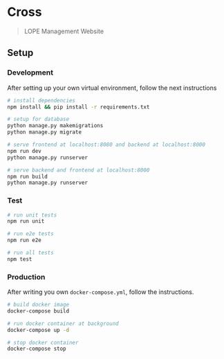 # Cross

> LOPE Management Website

## Setup
### Development
After setting up your own virtual environment, follow the next instructions
``` bash
# install dependencies
npm install && pip install -r requirements.txt

# setup for database
python manage.py makemigrations
python manage.py migrate

# serve frontend at localhost:8080 and backend at localhost:8000
npm run dev
python manage.py runserver

# serve backend and frontend at localhost:8000
npm run build
python manage.py runserver
```

### Test
```bash
# run unit tests
npm run unit

# run e2e tests
npm run e2e

# run all tests
npm test
```

### Production
After writing you own `docker-compose.yml`, follow the instructions.
```bash
# build docker image
docker-compose build

# run docker container at background
docker-compose up -d

# stop docker container
docker-compose stop
```

